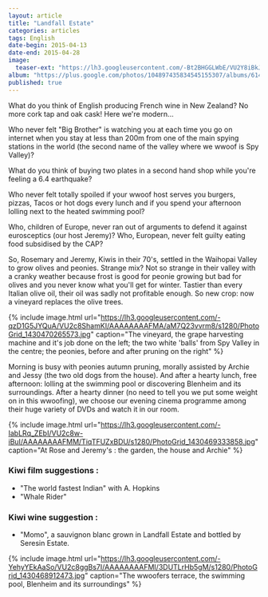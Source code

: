 ```yaml
---
layout: article
title: "Landfall Estate"
categories: articles
tags: English
date-begin: 2015-04-13
date-end: 2015-04-28
image: 
  teaser-ext: "https://lh3.googleusercontent.com/-Bt2BHGGLWbE/VU2Y8iBkJuI/AAAAAAAAFFc/YGFyZ6cwNi4/s640/IMG_3188.JPG"
album: "https://plus.google.com/photos/104897435834545155307/albums/6142247041019927633?authkey=CLGLxpSah43ErAE"
published: true
---
```


What do you think of English producing French wine in New Zealand? No more cork tap and oak cask! Here we're modern...

Who never felt "Big Brother" is watching you at each time you go on internet when you stay at less than 200m from one of the main spying stations in the world (the second name of the valley where we wwoof is Spy Valley)?

What do you think of buying two plates in a second hand shop while you're feeling a 6.4 earthquake?

Who never felt totally spoiled if your wwoof host serves you burgers, pizzas, Tacos or hot dogs every lunch and if you spend your afternoon lolling next to the heated swimming pool?

Who, children of Europe, never ran out of arguments to defend it against eurosceptics (our host Jeremy)? Who, European, never felt guilty eating food subsidised by the CAP?

So, Rosemary and Jeremy, Kiwis in their 70's, settled in the Waihopai Valley to grow olives and peonies. Strange mix? Not so strange in their valley with a cranky weather because frost is good for peonie growing but bad for olives and you never know what you'll get for winter. Tastier than every Italian olive oil, their oil was sadly not profitable enough. So new crop: now a vineyard replaces the olive trees.

{% include image.html url="https://lh3.googleusercontent.com/-qzD1G5JYQuA/VU2c8ShamKI/AAAAAAAAFMA/aM7Q23vvrm8/s1280/PhotoGrid_1430470265573.jpg" caption="The vineyard, the grape harvesting machine and it's job done on the left; the two white 'balls' from Spy Valley in the centre; the peonies, before and after pruning on the right" %}

Morning is busy with peonies autumn pruning, morally assisted by Archie and Jessy (the two old dogs from the house). And after a hearty lunch, free afternoon: lolling at the swimming pool or discovering Blenheim and its surroundings. After a hearty dinner (no need to tell you we put some weight on in this wwoofing), we choose our evening cinema programme among their huge variety of DVDs and watch it in our room.

{% include image.html url="https://lh3.googleusercontent.com/-IabLRq_ZEbI/VU2c8w-iBuI/AAAAAAAAFMM/TiqTFUZxBDU/s1280/PhotoGrid_1430469333858.jpg" caption="At Rose and Jeremy's : the garden, the house and Archie" %}

### Kiwi film suggestions : 
- "The world fastest Indian" with A. Hopkins
- "Whale Rider"

### Kiwi wine suggestion :
- "Momo", a sauvignon blanc grown in Landfall Estate and bottled by Seresin Estate.


{% include image.html url="https://lh3.googleusercontent.com/-YehyYEkAaSo/VU2c8ggBs7I/AAAAAAAAFMI/3DUTLrHb5gM/s1280/PhotoGrid_1430468912473.jpg" caption="The wwoofers terrace, the swimming pool, Blenheim and its surroundings" %}
